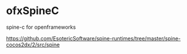 # ofxSpineC
spine-c for openframeworks 

https://github.com/EsotericSoftware/spine-runtimes/tree/master/spine-cocos2dx/2/src/spine
